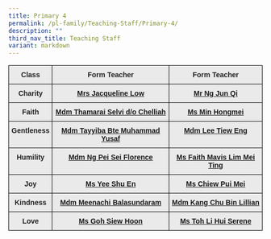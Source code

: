 ```yaml
---
title: Primary 4
permalink: /pl-family/Teaching-Staff/Primary-4/
description: ""
third_nav_title: Teaching Staff
variant: markdown
---
```

<style type="text/css">

.tg  {border-collapse:collapse;border-spacing:0;}

.tg td{border-color:black;border-style:solid;border-width:1px;font-family:Arial, sans-serif;font-size:14px;

  overflow:hidden;padding:10px 5px;word-break:normal;}

.tg th{border-color:black;border-style:solid;border-width:1px;font-family:Arial, sans-serif;font-size:14px;

  font-weight:normal;overflow:hidden;padding:10px 5px;word-break:normal;}

.tg .tg-n4qt{background-color:#EAEAEA;color:#222;font-weight:bold;text-align:center;vertical-align:top}

.tg .tg-a7kh{background-color:#EAEAEA;color:#0857AE;font-weight:bold;text-align:center;vertical-align:top}

</style>

<table class="tg">

<thead><tr><th class="tg-n4qt">Class</th><th class="tg-n4qt">Form Teacher</th><th class="tg-n4qt">Form Teacher</th></tr>

</thead>

<tbody><tr><td class="tg-n4qt">Charity</td><td class="tg-a7kh"><a href="mailto:">Mrs Jacqueline Low <span style="font-weight:600;text-decoration:none;color:#0857AE"></span></a></td><td class="tg-a7kh"><a href="mailto:ng_jun_qi@moe.edu.sg">Mr Ng Jun Qi <span style="font-weight:600;text-decoration:none;color:#0857AE"></span></a></td></tr><tr><td class="tg-n4qt">Faith</td><td class="tg-a7kh"><a href="mailto:thamarai_selvi_chelliah@moe.edu.sg">Mdm Thamarai Selvi d/o Chelliah<span style="font-weight:600;text-decoration:none;color:#0857AE"></span></a></td><td class="tg-a7kh"><a href="mailto:">Ms Min Hongmei<span style="font-weight:600;text-decoration:none;color:#0857AE"></span></a></td></tr><tr><td class="tg-n4qt">Gentleness</td><td class="tg-a7kh"><a href="mailto:tayyiba_muhammad_yusaf@moe.edu.sg">Mdm Tayyiba Bte Muhammad Yusaf<span style="font-weight:600;text-decoration:none;color:#0857AE"></span></a></td><td class="tg-a7kh"><a href="mailto:">Mdm Lee Tiew Eng<span style="font-weight:600;text-decoration:none;color:#0857AE"></span></a></td></tr><tr><td class="tg-n4qt">Humility</td><td class="tg-a7kh"><a href="mailto:ng_pei_sei_florence@moe.edu.sg">Mdm Ng Pei Sei Florence<span style="font-weight:600;text-decoration:none;color:#0857AE"></span></a></td><td class="tg-a7kh"><a href="mailto:faith_lim_mei_ting@moe.edu.sg">Ms Faith Mavis Lim Mei Ting<span style="font-weight:600;text-decoration:none;color:#0857AE"></span></a></td></tr><tr><td class="tg-n4qt">Joy</td><td class="tg-a7kh"><a href="mailto:yee_shu_en@moe.edu.sg">Ms Yee Shu En <span style="font-weight:600;text-decoration:none;color:#0857AE"></span></a></td><td class="tg-a7kh"><a href="mailto:chiew_pui_mei@moe.edu.sg">Ms Chiew Pui Mei<span style="font-weight:600;text-decoration:none;color:#0857AE"></span></a></td></tr><tr><td class="tg-n4qt">Kindness</td><td class="tg-a7kh"><a href="mailto:meenachi_balasundaram@moe.edu.sg">Mdm Meenachi Balasundaram<span style="font-weight:600;text-decoration:none;color:#0857AE"></span></a></td><td class="tg-a7kh"><a href="mailto:kang_chu_bin_lillian@moe.edu.sg">Mdm Kang Chu Bin Lillian<span style="font-weight:600;text-decoration:none;color:#0857AE"></span></a></td></tr><tr><td class="tg-n4qt">Love</td><td class="tg-a7kh"><a href="mailto:goh_siew_hoon@moe.edu.sg">Ms Goh Siew Hoon<span style="font-weight:600;text-decoration:none;color:#0857AE"></span></a></td><td class="tg-a7kh"><a href="mailto:toh_li_hui_serene@moe.edu.sg">Ms Toh Li Hui Serene<span style="font-weight:600;text-decoration:none;color:#0857AE"></span></a></td></tr>

</tbody>

</table>
